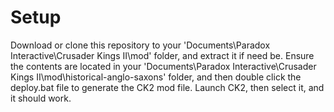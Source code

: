 # Setup
Download or clone this repository to your 'Documents\Paradox Interactive\Crusader Kings II\mod\' folder, and extract it if need be. Ensure the contents are located in your 'Documents\Paradox Interactive\Crusader Kings II\mod\historical-anglo-saxons' folder, and then double click the deploy.bat file to generate the CK2 mod file. Launch CK2, then select it, and it should work.
